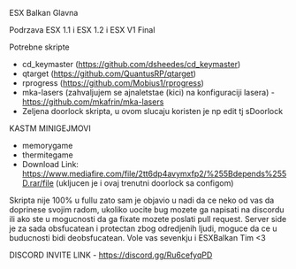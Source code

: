 ESX Balkan Glavna

Podrzava ESX 1.1 i ESX 1.2 i ESX V1 Final

Potrebne skripte
 - cd_keymaster (https://github.com/dsheedes/cd_keymaster)
 - qtarget (https://github.com/QuantusRP/qtarget)
 - rprogress (https://github.com/Mobius1/rprogress)
 - mka-lasers (zahvaljujem se ajnaletstae (kici) na konfiguraciji lasera) - https://github.com/mkafrin/mka-lasers
 - Zeljena doorlock skripta, u ovom slucaju koristen je np edit tj sDoorlock

KASTM MINIGEJMOVI
 - memorygame
 - thermitegame
 - Download Link: https://www.mediafire.com/file/2tt6dp4avymxfp2/%255Bdepends%255D.rar/file (ukljucen je i ovaj trenutni doorlock sa configom)

Skripta nije 100% u fullu zato sam je objavio u nadi da ce neko od vas da doprinese svojim radom, ukoliko uocite bug mozete ga napisati na discordu ili ako ste u mogucnosti da ga fixate mozete poslati pull request. Server side je za sada obsfucatean i protectan zbog odredjenih ljudi, moguce da ce u buducnosti bidi deobsfucatean.
Vole vas sevenkju i ESXBalkan Tim <3

DISCORD INVITE LINK - https://discord.gg/Ru6cefyqPD
